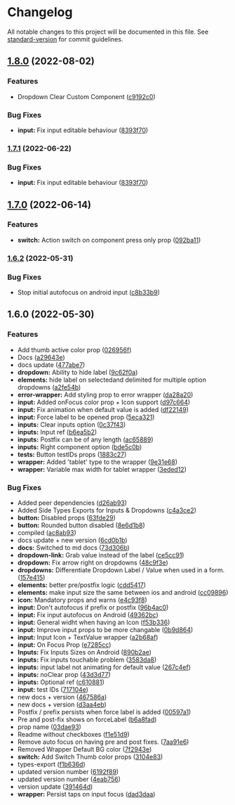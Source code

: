 # Changelog

All notable changes to this project will be documented in this file. See [standard-version](https://github.com/conventional-changelog/standard-version) for commit guidelines.

## [1.8.0](https://github.com/chelsea-apps/react-native-elements/compare/v1.7.0...v1.8.0) (2022-08-02)


### Features

* Dropdown Clear Custom Component ([c9192c0](https://github.com/chelsea-apps/react-native-elements/commit/c9192c010355a17e1e1d37b7089a52d1ce01616b))


### Bug Fixes

* **input:** Fix input editable behaviour ([8393f70](https://github.com/chelsea-apps/react-native-elements/commit/8393f70f33358446d824df4de6225eadb487e1a8))

### [1.7.1](https://github.com/chelsea-apps/react-native-elements/compare/v1.7.0...v1.7.1) (2022-06-22)


### Bug Fixes

* **input:** Fix input editable behaviour ([8393f70](https://github.com/chelsea-apps/react-native-elements/commit/8393f70f33358446d824df4de6225eadb487e1a8))

## [1.7.0](https://github.com/chelsea-apps/react-native-elements/compare/v1.6.2...v1.7.0) (2022-06-14)


### Features

* **switch:** Action switch on component press only prop ([092ba11](https://github.com/chelsea-apps/react-native-elements/commit/092ba11bcdacedab69e8ff0d8abb8ac788e71c0e))

### [1.6.2](https://github.com/chelsea-apps/react-native-elements/compare/v1.6.0...v1.6.2) (2022-05-31)


### Bug Fixes

* Stop initial autofocus on android input ([c8b33b9](https://github.com/chelsea-apps/react-native-elements/commit/c8b33b91086480752e9918f45f7cb022f75deac0))

## 1.6.0 (2022-05-30)


### Features

* Add thumb active color prop ([026956f](https://github.com/chelsea-apps/react-native-elements/commit/026956fbc25ca9f09df788453a9788a9a02b0a70))
* Docs ([a29643e](https://github.com/chelsea-apps/react-native-elements/commit/a29643ed9408f98a78f21bc76cad2c049e30872b))
* docs update ([477abe7](https://github.com/chelsea-apps/react-native-elements/commit/477abe7bd7fffa7df407bfaba11161d92917a02d))
* **dropdown:** Ability to hide label ([9c62f0a](https://github.com/chelsea-apps/react-native-elements/commit/9c62f0ab6f63a6259f5f74bcfa2f1a9d741a0861))
* **elements:** hide label on selectedand delimited for multiple option dropdowns ([a2fe54b](https://github.com/chelsea-apps/react-native-elements/commit/a2fe54b5bcf21dd2475ff1c75127f1a090ac9993))
* **error-wrapper:** Add styling prop to error wrapper ([da28a20](https://github.com/chelsea-apps/react-native-elements/commit/da28a20c587efb46cf75bae48538a0a62dd20b37))
* **input:** Added onFocus color prop + Icon support ([d97c664](https://github.com/chelsea-apps/react-native-elements/commit/d97c6645722d1a505fb8b0e2ccc963426bbb3113))
* **input:** Fix animation when default value is added ([df22149](https://github.com/chelsea-apps/react-native-elements/commit/df221492d53dd68c3b46603a0c0a53827e31aa4f))
* **input:** Force label to be opened prop ([5eca321](https://github.com/chelsea-apps/react-native-elements/commit/5eca3213ecb379048fdc55ef943dadadf4639eec))
* **inputs:** Clear inputs option ([0c37f43](https://github.com/chelsea-apps/react-native-elements/commit/0c37f43f52b150c2a3ea15226600da5726fa9770))
* **inputs:** Input ref ([b6ea5b2](https://github.com/chelsea-apps/react-native-elements/commit/b6ea5b2d51e3803bd1e519b681e6dce16212f250))
* **inputs:** Postfix can be of any length ([ac65889](https://github.com/chelsea-apps/react-native-elements/commit/ac65889bb148c0b4cd4478e6a42e5187f4a242d5))
* **inputs:** Right component option ([bde5c0b](https://github.com/chelsea-apps/react-native-elements/commit/bde5c0b1c59d7caffcd88f0c3b13b43d37e12eae))
* **tests:** Button testIDs props ([1883c27](https://github.com/chelsea-apps/react-native-elements/commit/1883c27bb8cc9994276eb02e153d3ec49ad77d43))
* **wrapper:** Added 'tablet' type to the wrapper ([9e31e68](https://github.com/chelsea-apps/react-native-elements/commit/9e31e68289b1fb39cf8c23490dac137f10b4d316))
* **wrapper:** Variable max width for tablet wrapper ([3eded12](https://github.com/chelsea-apps/react-native-elements/commit/3eded12cc4cde3a4b28227984d4700dce7ea6698))


### Bug Fixes

* Added peer dependencies ([d26ab93](https://github.com/chelsea-apps/react-native-elements/commit/d26ab933b67fea1afb27f440f4f065dd2d923144))
* Added Side Types Exports for Inputs & Dropdowns ([c4a3ce2](https://github.com/chelsea-apps/react-native-elements/commit/c4a3ce244a5cdd7f1ffc213f449faa429738e567))
* **button:** Disabled props ([63fde29](https://github.com/chelsea-apps/react-native-elements/commit/63fde29e902a3308b4acd566089c535cc375e53b))
* **button:** Rounded button disabled ([8e6d1b8](https://github.com/chelsea-apps/react-native-elements/commit/8e6d1b82877b36308740485f2bd93cf2897e4212))
* compiled ([ac8ab93](https://github.com/chelsea-apps/react-native-elements/commit/ac8ab934e3a8c96576e15229c6c4fbcc64bd8298))
* docs update + new version ([6cd0b1b](https://github.com/chelsea-apps/react-native-elements/commit/6cd0b1b5c7acd80007fa77fb9a6e86cc5449a33c))
* **docs:** Switched to md docs ([73d306b](https://github.com/chelsea-apps/react-native-elements/commit/73d306bf00e28567a323b5a70751e4e013773c72))
* **dropdown-link:** Grab value instead of the label ([ce5cc91](https://github.com/chelsea-apps/react-native-elements/commit/ce5cc9141febf4b7298fa861d796038c480f76da))
* **dropdown:** Fix arrow right on dropdowns ([48c9f3e](https://github.com/chelsea-apps/react-native-elements/commit/48c9f3e9551e3d25653145830047791a602c7a24))
* **dropdowns:** Differentiate Dropdown Label / Value when used in a form. ([157e415](https://github.com/chelsea-apps/react-native-elements/commit/157e41553bbe90ca23f646dff82d62a7b8e5a088))
* **elements:** better pre/postfix logic ([cdd5417](https://github.com/chelsea-apps/react-native-elements/commit/cdd54171e381fa426d65fb4f04a3b5362919865c))
* **elements:** make input size the same between ios and android ([cc09896](https://github.com/chelsea-apps/react-native-elements/commit/cc098969265243b62d2391999c83e625766f4040))
* **icon:** Mandatory props and warns ([e4c93f8](https://github.com/chelsea-apps/react-native-elements/commit/e4c93f873b62e99ff865ac178e71ba72236c21c5))
* **input:** Don't autofocus if prefix or postfix ([96b4ac0](https://github.com/chelsea-apps/react-native-elements/commit/96b4ac03b97014b3257efa50d32955751176ad1e))
* **input:** Fix input autofocus on Android ([49362bc](https://github.com/chelsea-apps/react-native-elements/commit/49362bc33721ae9072ba21d7f27ec0480c5feff8))
* **input:** General widht when having an Icon ([f53b336](https://github.com/chelsea-apps/react-native-elements/commit/f53b3366ab45951acd37739ece1acc9973cfe455))
* **input:** Improve input props to be more changable ([0b9d864](https://github.com/chelsea-apps/react-native-elements/commit/0b9d864ece213bc6a2d68b67ee775e9bea3346a0))
* **input:** Input Icon + TextValue wrapper ([a2b68af](https://github.com/chelsea-apps/react-native-elements/commit/a2b68afda1e09ee9f45de11816fc22bd1589a6c2))
* **input:** On Focus Prop ([e7285cc](https://github.com/chelsea-apps/react-native-elements/commit/e7285cc7f645a50f78398364f423002b26b84db5))
* **Inputs:** Fix Inputs Sizes on Android ([890b2ae](https://github.com/chelsea-apps/react-native-elements/commit/890b2aeaa81d6f9aa4111a9fe65423a97cbb3856))
* **inputs:** Fix inputs touchable problem ([3583da8](https://github.com/chelsea-apps/react-native-elements/commit/3583da87295dbed323bbc89751174a25c0f5d2b2))
* **inputs:** input label not animating for default value ([267c4ef](https://github.com/chelsea-apps/react-native-elements/commit/267c4ef63b3b491484f7cb4aade635de3b2fea63))
* **inputs:** noClear prop ([43d3d77](https://github.com/chelsea-apps/react-native-elements/commit/43d3d770fff356c8a5bf8df9b8aa673b5e878560))
* **inputs:** Optional ref ([c610881](https://github.com/chelsea-apps/react-native-elements/commit/c610881ab5c07246da120e8bdfd11f8bc841ae88))
* **input:** test IDs ([717104e](https://github.com/chelsea-apps/react-native-elements/commit/717104e10782f3bef99896859557cad8b2d985ad))
* new docs + version ([467586a](https://github.com/chelsea-apps/react-native-elements/commit/467586a922911e4e3a92cc2ef3898ed9915bf00b))
* new docs + version ([d3aa4eb](https://github.com/chelsea-apps/react-native-elements/commit/d3aa4eb39b14b03bcca7901b590301cd9f149f01))
* Postfix / prefix persists when force label is added  ([00597a1](https://github.com/chelsea-apps/react-native-elements/commit/00597a1d67df050f25f66c50da2e33b0f10dc2a8))
* Pre and post-fix shows on forceLabel ([b6a8fad](https://github.com/chelsea-apps/react-native-elements/commit/b6a8fadf96174dddf1664a4d6c6c20dd75d97e6a))
* prop name ([03dae93](https://github.com/chelsea-apps/react-native-elements/commit/03dae93cc2cb2df3bf94122f3545d3aa23a45a4f))
* Readme without checkboxes ([f1e51d9](https://github.com/chelsea-apps/react-native-elements/commit/f1e51d9d03cafe6b14de8a09985190f3f5eaf20a))
* Remove auto focus on having pre and post fixes. ([7aa91e6](https://github.com/chelsea-apps/react-native-elements/commit/7aa91e6677a6e6c1ccd1e234d6ca69033195810a))
* Removed Wrapper Default BG color ([7f2943e](https://github.com/chelsea-apps/react-native-elements/commit/7f2943ed978b3a296497d2b881d12cc0ed18f140))
* **switch:** Add Switch Thumb color props ([3104e83](https://github.com/chelsea-apps/react-native-elements/commit/3104e832a5f16c2e5456467f161cbb455c2bb6ee))
* types-export ([f1b636d](https://github.com/chelsea-apps/react-native-elements/commit/f1b636de9a594a21cd2552bffb8d4d18d6b85655))
* updated version number ([6192f89](https://github.com/chelsea-apps/react-native-elements/commit/6192f890de37491783b520e3f7e579da08047e5b))
* updated version number ([4eab756](https://github.com/chelsea-apps/react-native-elements/commit/4eab7565e40ee5f48225765502fba4f4f4721f81))
* version update ([391464d](https://github.com/chelsea-apps/react-native-elements/commit/391464de995c607aa640aed26ff30b0afe63ffb7))
* **wrapper:** Persist taps on input focus ([dad3daa](https://github.com/chelsea-apps/react-native-elements/commit/dad3daaf35839229d8ee91161a1a8eea94a21d91))
